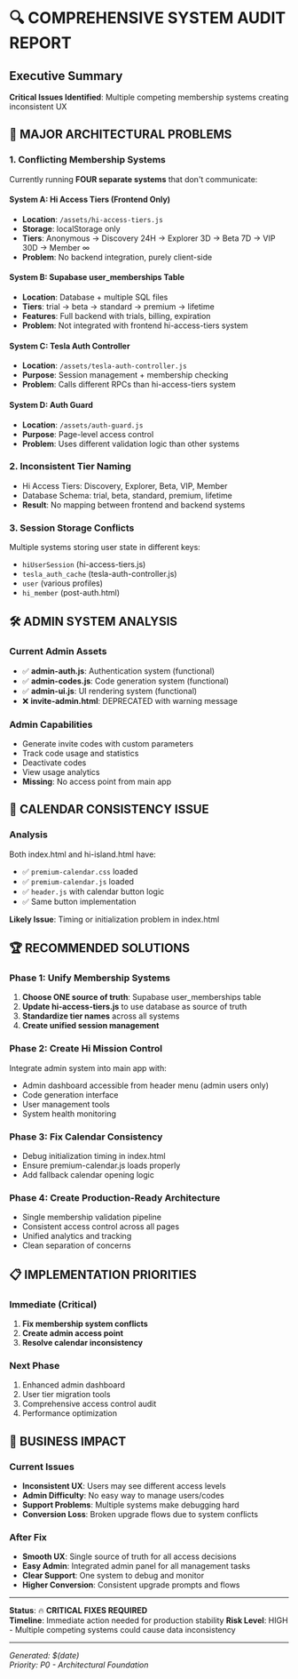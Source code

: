 # 🔍 COMPREHENSIVE SYSTEM AUDIT REPORT

## Executive Summary
**Critical Issues Identified**: Multiple competing membership systems creating inconsistent UX

## 🚨 MAJOR ARCHITECTURAL PROBLEMS

### 1. **Conflicting Membership Systems**
Currently running **FOUR separate systems** that don't communicate:

#### System A: Hi Access Tiers (Frontend Only)
- **Location**: `/assets/hi-access-tiers.js` 
- **Storage**: localStorage only
- **Tiers**: Anonymous → Discovery 24H → Explorer 3D → Beta 7D → VIP 30D → Member ∞
- **Problem**: No backend integration, purely client-side

#### System B: Supabase user_memberships Table
- **Location**: Database + multiple SQL files
- **Tiers**: trial → beta → standard → premium → lifetime  
- **Features**: Full backend with trials, billing, expiration
- **Problem**: Not integrated with frontend hi-access-tiers system

#### System C: Tesla Auth Controller
- **Location**: `/assets/tesla-auth-controller.js`
- **Purpose**: Session management + membership checking
- **Problem**: Calls different RPCs than hi-access-tiers system

#### System D: Auth Guard  
- **Location**: `/assets/auth-guard.js`
- **Purpose**: Page-level access control
- **Problem**: Uses different validation logic than other systems

### 2. **Inconsistent Tier Naming**
- Hi Access Tiers: Discovery, Explorer, Beta, VIP, Member
- Database Schema: trial, beta, standard, premium, lifetime
- **Result**: No mapping between frontend and backend systems

### 3. **Session Storage Conflicts**  
Multiple systems storing user state in different keys:
- `hiUserSession` (hi-access-tiers.js)
- `tesla_auth_cache` (tesla-auth-controller.js)  
- `user` (various profiles)
- `hi_member` (post-auth.html)

## 🛠️ ADMIN SYSTEM ANALYSIS

### Current Admin Assets
- ✅ **admin-auth.js**: Authentication system (functional)
- ✅ **admin-codes.js**: Code generation system (functional) 
- ✅ **admin-ui.js**: UI rendering system (functional)
- ❌ **invite-admin.html**: DEPRECATED with warning message

### Admin Capabilities  
- Generate invite codes with custom parameters
- Track code usage and statistics
- Deactivate codes
- View usage analytics
- **Missing**: No access point from main app

## 🎯 CALENDAR CONSISTENCY ISSUE

### Analysis
Both index.html and hi-island.html have:
- ✅ `premium-calendar.css` loaded
- ✅ `premium-calendar.js` loaded  
- ✅ `header.js` with calendar button logic
- ✅ Same button implementation

**Likely Issue**: Timing or initialization problem in index.html

## 🏆 RECOMMENDED SOLUTIONS

### Phase 1: Unify Membership Systems
1. **Choose ONE source of truth**: Supabase user_memberships table
2. **Update hi-access-tiers.js** to use database as source of truth
3. **Standardize tier names** across all systems
4. **Create unified session management**

### Phase 2: Create Hi Mission Control  
Integrate admin system into main app with:
- Admin dashboard accessible from header menu (admin users only)
- Code generation interface
- User management tools
- System health monitoring

### Phase 3: Fix Calendar Consistency
- Debug initialization timing in index.html
- Ensure premium-calendar.js loads properly
- Add fallback calendar opening logic

### Phase 4: Create Production-Ready Architecture
- Single membership validation pipeline  
- Consistent access control across all pages
- Unified analytics and tracking
- Clean separation of concerns

## 📋 IMPLEMENTATION PRIORITIES

### Immediate (Critical)
1. **Fix membership system conflicts**
2. **Create admin access point** 
3. **Resolve calendar inconsistency**

### Next Phase  
1. Enhanced admin dashboard
2. User tier migration tools
3. Comprehensive access control audit
4. Performance optimization

## 🎯 BUSINESS IMPACT

### Current Issues
- **Inconsistent UX**: Users may see different access levels
- **Admin Difficulty**: No easy way to manage users/codes  
- **Support Problems**: Multiple systems make debugging hard
- **Conversion Loss**: Broken upgrade flows due to system conflicts

### After Fix
- **Smooth UX**: Single source of truth for all access decisions
- **Easy Admin**: Integrated admin panel for all management tasks
- **Clear Support**: One system to debug and monitor
- **Higher Conversion**: Consistent upgrade prompts and flows

---

**Status**: 🔥 **CRITICAL FIXES REQUIRED**  
**Timeline**: Immediate action needed for production stability
**Risk Level**: HIGH - Multiple competing systems could cause data inconsistency

---

*Generated: $(date)*  
*Priority: P0 - Architectural Foundation*